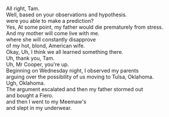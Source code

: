 
All right, Tam.       
Well, based on your observations and hypothesis.      
were you able to make a prediction?      
Yes, At some point, my father would die prematurely from stress.      
And my mother will come live with me.      
where she will constantly disapprove      
of my hot, blond, American wife.      
Okay, Uh, I think we all learned something there.      
Uh, thank you, Tam.      
Uh, Mr Cooper, you're up.      
Beginning on Wednesday night, I observed my parents      
arguing over the possibility of us moving to Tulsa, Oklahoma.      
Ugh, Oklahoma.      
The argument escalated and then my father stormed out      
and bought a Fiero.      
and then I went to my Meemaw's      
and slept in my underwear.      


